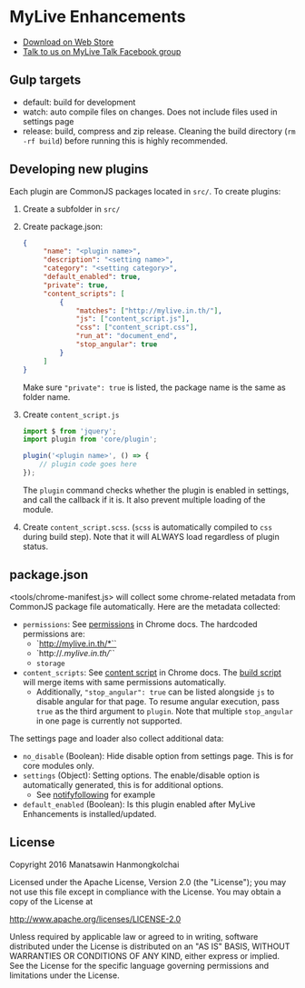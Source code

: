 # MyLive Enhancements

- [Download on Web Store](https://chrome.google.com/webstore/detail/mylive-enhancements/ccfgikjibmnofldagnilnppfpefdekok)
- [Talk to us on MyLive Talk Facebook group](https://www.facebook.com/groups/MyLiveTalk/)

## Gulp targets

- default: build for development
- watch: auto compile files on changes. Does not include files used in settings page
- release: build, compress and zip release. Cleaning the build directory (`rm -rf build`) before running this is highly recommended.

## Developing new plugins

Each plugin are CommonJS packages located in `src/`. To create plugins:

1. Create a subfolder in `src/`
2. Create package.json:

   ```json
   {
	   	"name": "<plugin name>",
	   	"description": "<setting name>",
	   	"category": "<setting category>",
	   	"default_enabled": true,
	   	"private": true,
	   	"content_scripts": [
	   		{
	   			"matches": ["http://mylive.in.th/"],
	   			"js": ["content_script.js"],
	   			"css": ["content_script.css"],
	   			"run_at": "document_end",
	   			"stop_angular": true
	   		}
	   	]
   }
   ```

   Make sure `"private": true` is listed, the package name is the same as folder name.

3. Create `content_script.js`

   ```js
   import $ from 'jquery';
   import plugin from 'core/plugin';

   plugin('<plugin name>', () => {
       // plugin code goes here
   });
   ```

   The `plugin` command checks whether the plugin is enabled in settings, and call the callback if it is. It also prevent multiple loading of the module.

4. Create `content_script.scss`. (`scss` is automatically compiled to `css` during build step). Note that it will ALWAYS load regardless of plugin status.

## package.json

<tools/chrome-manifest.js> will collect some chrome-related metadata from CommonJS package file automatically. Here are the metadata collected:

- `permissions`: See [permissions](https://developer.chrome.com/extensions/declare_permissions) in Chrome docs. The hardcoded permissions are:
  - `http://mylive.in.th/*``
  - `http://*.mylive.in.th/*``
  - `storage`
- `content_scripts`: See [content script](https://developer.chrome.com/extensions/content_scripts) in Chrome docs. The [build script](tools/merge-content-script.js) will merge items with same permissions automatically.
  - Additionally, `"stop_angular": true` can be listed alongside `js` to disable angular for that page. To resume angular execution, pass `true` as the third argument to `plugin`. Note that multiple `stop_angular` in one page is currently not supported.

The settings page and loader also collect additional data:

- `no_disable` (Boolean): Hide disable option from settings page. This is for core modules only.
- `settings` (Object): Setting options. The enable/disable option is automatically generated, this is for additional options.
  - See [notifyfollowing](src/notifyfollowing/package.json) for example
- `default_enabled` (Boolean): Is this plugin enabled after MyLive Enhancements is installed/updated.

## License

Copyright 2016 Manatsawin Hanmongkolchai

Licensed under the Apache License, Version 2.0 (the "License");
you may not use this file except in compliance with the License.
You may obtain a copy of the License at

<http://www.apache.org/licenses/LICENSE-2.0>

Unless required by applicable law or agreed to in writing, software
distributed under the License is distributed on an "AS IS" BASIS,
WITHOUT WARRANTIES OR CONDITIONS OF ANY KIND, either express or implied.
See the License for the specific language governing permissions and
limitations under the License.
